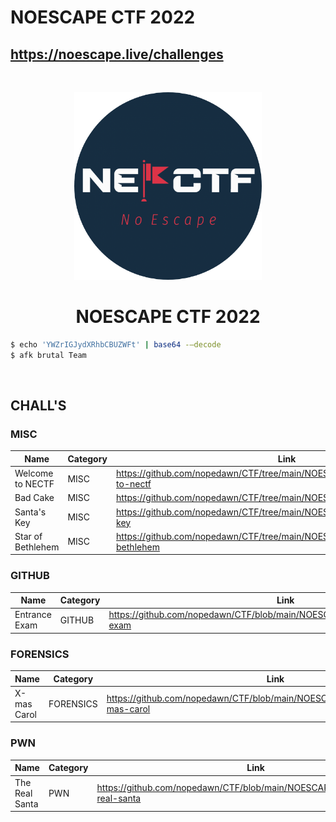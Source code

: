# NOESCAPE CTF 2022

## https://noescape.live/challenges

<br>
<p align="center">
  <a href="https://noescape.live/challenges" target="_blank">
    <img src="logo1.png" width="300">
  </a>
</p>
<h1 align="center">NOESCAPE CTF 2022</h1>

```bash
$ echo 'YWZrIGJydXRhbCBUZWFt' | base64 -–decode
$ afk brutal Team
```

<br>

## CHALL'S

### MISC

| Name              | Category | Link                                                                            |
| ----------------- | -------- | ------------------------------------------------------------------------------- |
| Welcome to NECTF  | MISC     | https://github.com/nopedawn/CTF/tree/main/NOESCAPECTF22/MISC/#welcome-to-nectf  |
| Bad Cake          | MISC     | https://github.com/nopedawn/CTF/tree/main/NOESCAPECTF22/MISC/#bad-cake          |
| Santa's Key       | MISC     | https://github.com/nopedawn/CTF/tree/main/NOESCAPECTF22/MISC/#santas-key        |
| Star of Bethlehem | MISC     | https://github.com/nopedawn/CTF/tree/main/NOESCAPECTF22/MISC/#star-of-bethlehem |

### GITHUB

| Name          | Category | Link                                                                          |
| ------------- | -------- | ----------------------------------------------------------------------------- |
| Entrance Exam | GITHUB   | https://github.com/nopedawn/CTF/blob/main/NOESCAPECTF22/GITHUB/#entrance-exam |

### FORENSICS

| Name        | Category  | Link                                                                 |
| ----------- | --------- | -------------------------------------------------------------------- |
| X-mas Carol | FORENSICS | https://github.com/nopedawn/CTF/blob/main/NOESCAPECTF22/FORENSICS/#x-mas-carol |

### PWN

| Name           | Category | Link                                                                        |
| -------------- | -------- | --------------------------------------------------------------------------- |
| The Real Santa | PWN      | https://github.com/nopedawn/CTF/blob/main/NOESCAPECTF22/PWN/#the-real-santa |
